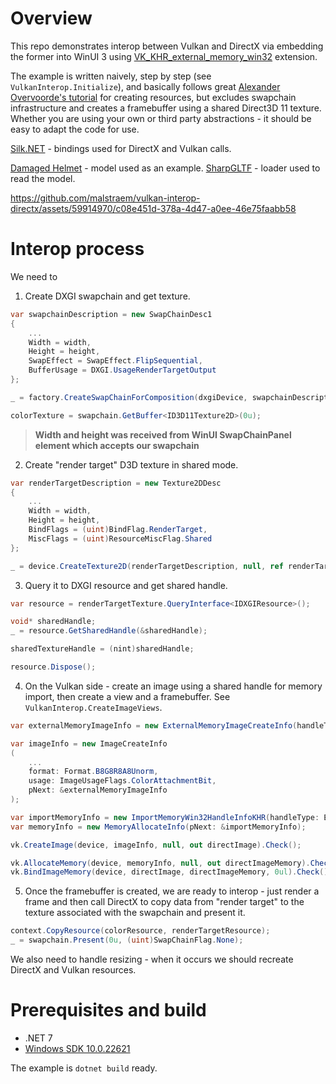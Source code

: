 # Overview

This repo demonstrates interop between Vulkan and DirectX via embedding the former into WinUI 3 using [VK_KHR_external_memory_win32](https://registry.khronos.org/vulkan/specs/1.3-extensions/man/html/VK_KHR_external_memory_win32.html) extension. 

The example is written naively, step by step (see `VulkanInterop.Initialize`), and basically follows great [Alexander Overvoorde's tutorial](https://vulkan-tutorial.com) for creating resources, but excludes swapchain infrastructure and creates a framebuffer using a shared Direct3D 11 texture. Whether you are using your own or third party abstractions - it should be easy to adapt the code for use.

[Silk.NET](https://github.com/dotnet/Silk.NET) - bindings used for DirectX and Vulkan calls.

[Damaged Helmet](https://sketchfab.com/3d-models/battle-damaged-sci-fi-helmet-pbr-b81008d513954189a063ff901f7abfe4) - model used as an example. [SharpGLTF](https://github.com/vpenades/SharpGLTF) - loader used to read the model.

https://github.com/malstraem/vulkan-interop-directx/assets/59914970/c08e451d-378a-4d47-a0ee-46e75faabb58

# Interop process

We need to

1. Create DXGI swapchain and get texture.

```csharp
var swapchainDescription = new SwapChainDesc1
{
    ...
    Width = width,
    Height = height,
    SwapEffect = SwapEffect.FlipSequential,
    BufferUsage = DXGI.UsageRenderTargetOutput
};

_ = factory.CreateSwapChainForComposition(dxgiDevice, swapchainDescription, default(ComPtr<IDXGIOutput>), ref swapchain);

colorTexture = swapchain.GetBuffer<ID3D11Texture2D>(0u);
```

> **Width and height was received from WinUI SwapChainPanel element which accepts our swapchain**

2. Create "render target" D3D texture in shared mode.

```csharp
var renderTargetDescription = new Texture2DDesc
{
    ...
    Width = width,
    Height = height,
    BindFlags = (uint)BindFlag.RenderTarget,
    MiscFlags = (uint)ResourceMiscFlag.Shared
};

_ = device.CreateTexture2D(renderTargetDescription, null, ref renderTargetTexture);
```

3. Query it to DXGI resource and get shared handle.

```csharp
var resource = renderTargetTexture.QueryInterface<IDXGIResource>();

void* sharedHandle;
_ = resource.GetSharedHandle(&sharedHandle);

sharedTextureHandle = (nint)sharedHandle;

resource.Dispose();
```

4. On the Vulkan side - create an image using a shared handle for memory import, then create a view and a framebuffer. See `VulkanInterop.CreateImageViews`.

```csharp
var externalMemoryImageInfo = new ExternalMemoryImageCreateInfo(handleTypes: ExternalMemoryHandleTypeFlags.D3D11TextureKmtBit);

var imageInfo = new ImageCreateInfo
(
    ...
    format: Format.B8G8R8A8Unorm,
    usage: ImageUsageFlags.ColorAttachmentBit,
    pNext: &externalMemoryImageInfo
);

var importMemoryInfo = new ImportMemoryWin32HandleInfoKHR(handleType: ExternalMemoryHandleTypeFlags.D3D11TextureKmtBit, handle: directTextureHandle);
var memoryInfo = new MemoryAllocateInfo(pNext: &importMemoryInfo);

vk.CreateImage(device, imageInfo, null, out directImage).Check();

vk.AllocateMemory(device, memoryInfo, null, out directImageMemory).Check();
vk.BindImageMemory(device, directImage, directImageMemory, 0ul).Check();
```

5. Once the framebuffer is created, we are ready to interop - just render a frame and then call DirectX to copy data from "render target" to the texture associated with the swapchain and present it.

```csharp
context.CopyResource(colorResource, renderTargetResource);
_ = swapchain.Present(0u, (uint)SwapChainFlag.None);
```

We also need to handle resizing - when it occurs we should recreate DirectX and Vulkan resources.

# Prerequisites and build

* .NET 7
* [Windows SDK 10.0.22621](https://developer.microsoft.com/en-us/windows/downloads/windows-sdk/)

The example is `dotnet build` ready.
